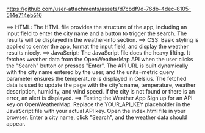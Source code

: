 

https://github.com/user-attachments/assets/d7cbdf9d-76db-4dec-8105-514e714eb516

==> HTML:
The HTML file provides the structure of the app, including an input field to enter the city name and a button to trigger the search. The results will be displayed in the weather-info section.
==> CSS:
Basic styling is applied to center the app, format the input field, and display the weather results nicely.
==> JavaScript:
The JavaScript file does the heavy lifting. It fetches weather data from the OpenWeatherMap API when the user clicks the "Search" button or presses "Enter".
The API URL is built dynamically with the city name entered by the user, and the units=metric query parameter ensures the temperature is displayed in Celsius.
The fetched data is used to update the page with the city's name, temperature, weather description, humidity, and wind speed.
If the city is not found or there is an error, an alert is displayed.
==>  Testing the Weather App
Sign up for an API key on OpenWeatherMap.
Replace the YOUR_API_KEY placeholder in the JavaScript file with your actual API key.
Open the index.html file in your browser.
Enter a city name, click "Search", and the weather data should appear.
